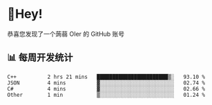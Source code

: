 # 👋Hey!
恭喜您发现了一个蒟蒻 OIer 的 GitHub 账号

## 📊 每周开发统计
<!--START_SECTION:waka-->
```text
C++          2 hrs 21 mins   ███████████████████████▒░   93.10 % 
JSON         4 mins          ▓░░░░░░░░░░░░░░░░░░░░░░░░   02.74 % 
C#           4 mins          ▓░░░░░░░░░░░░░░░░░░░░░░░░   02.66 % 
Other        1 min           ▒░░░░░░░░░░░░░░░░░░░░░░░░   01.24 % 
```
<!--END_SECTION:waka-->
